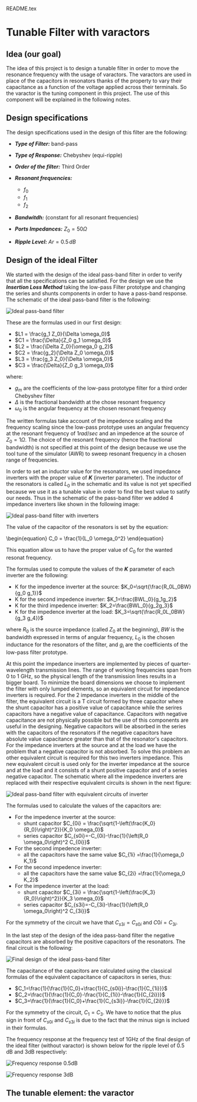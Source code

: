 README.tex

# Tunable Filter with varactors
## Idea (our goal)
The idea of this project is to design a tunable filter in order to move the resonance frequency with the usage of varactors. The varactors are used in place of the capacitors in resonators thanks of the property to vary their capacitance as a function of the voltage applied across their terminals. So the varactor is the tuning component in this project. The use of this component will be explained in the following notes.

## Design specifications
The design specifications used in the design of this filter are the following:
- ***Type of Filter:*** band-pass
- ***Type of Response:*** Chebyshev (equi-ripple)
- ***Order of the filter:*** Third Order
- ***Resonant frequencies:***
	- $f_0$
	- $f_1$
	- $f_2$

- ***Bandwitdh:*** (constant for all resonant frequencies)
- ***Ports Impedances:*** $Z_0=50\Omega$
- ***Ripple Level:*** $Ar=0.5\,dB$

    
## Design of the ideal Filter
We started with the design of the ideal pass-band filter in order to verify that all the specifications can be satisfied. For the design we use the ***Insertion Loss Method*** taking the low-pass Filter prototype and changing the series and shunts components in order to have a pass-band response. The schematic of the ideal pass-band filter is the following:

![Ideal pass-band filter](images/Ideal_Reference_Filter.PNG  "Ideal pass-band filter")

These are the formulas used in our first design:
- $L1 = \frac{g_1 Z_0}{\Delta \omega_0}$
- $C1 = \frac{\Delta}{Z_0 g_1 \omega_0}$
- $L2 = \frac{\Delta Z_0}{\omega_0 g_2}$
- $C2 = \frac{g_2}{\Delta Z_0 \omega_0}$
- $L3 = \frac{g_3 Z_0}{\Delta \omega_0}$
- $C3 = \frac{\Delta}{Z_0 g_3 \omega_0}$

where:
- $g_m$ are the coefficients of the low-pass prototype filter for a third order Chebyshev filter 
- $\Delta$ is the fractional bandwidth at the chose resonant frequency
- $\omega_0$ is the angular frequency at the chosen resonant frequency

The written formulas take account of the impedence scaling and the frequency scaling since the low-pass prototype uses an angular frequency at the resonant frequency of $1 rad/sec$ and an impedence at the source of $Z_0=1 \Omega$.
The choice of the resonant frequency (hence the fractional bandwidth) is not specified at this point of the design because we use the tool tune of the simulator (AWR) to sweep resonant frequency in a chosen range of frequencies.

In order to set an inductor value for the resonators, we used impedance inverters with the proper value of ***K*** (inverter parameter). The inductor of the resonators is called $L_0$ in the schematic and its value is not yet specified because we use it as a tunable value in order to find the best value to satify our needs. Thus in the schematic of the pass-band filter we added 4 impedance inverters like shown in the following image:

![Ideal pass-band filter with inverters](images/Ideal_filter_inverters.PNG  "Ideal pass-band filter with inverters")

The value of the capacitor of the resonators is set by the equation:

\begin{equation}
C_0 = \frac{1}{L_0 \omega_0^2}
\end{equation}

This equation allow us to have the proper value of $C_0$ for the wanted resonat frequency.

The formulas used to compute the values of the ***K*** parameter of each inverter are the following:
- K for the impedence inverter at the source: $K_0=\sqrt{\frac{R_0L_0BW}{g_0 g_1}}$
- K for the second impedence inverter: $K_1=\frac{BWL_0}{g_1g_2}$
- K for the third impedence inverter: $K_2=\frac{BWL_0}{g_2g_3}$
- K for the impedence inverter at the load: $K_3=\sqrt{\frac{R_0L_0BW}{g_3 g_4}}$

where $R_0$ is the source impedance (called $Z_0$ at the beginning), $BW$ is the bandwidth expressed in terms of angular frequency, $L_0$ is the chosen inductance for the resonators of the filter, and $g_i$ are the coefficients of the low-pass filter prototype.

At this point the impedance inverters are implemented by pieces of quarter-wavelength transmission lines. The range of working frequencies span from 0 to 1 GHz, so the physical length of the transmission lines results in a bigger board. To minimize the board dimensions we choose to implement the filter with only lumped elements, so an equivalent circuit for impedance inverters is required. For the 2 impedance inverters in the middle of the filter, the equivalent circuit is a T circuit formed by three capacitor where the shunt capacitor has a positive value of capacitance while the serires capacitors have a negative value of capacitance. Capacitors with negative capacitance are not physically possible but the use of this components are useful in the designing. Negative capacitors will be absorbed in the series with the capacitors of the resonators if the negative capacitors have absolute value capacitance greater than that of the resonator's capacitors.
For the impedance inverters at the source and at the load we have the problem that a negative capacitor is not absorbed. To solve this problem an other equivalent circuit is required for this two inverters impedance. This new equivalent circuit is used only for the inverter impedance at the source and at the load and it consists of a shunt positive capacitor and of a series negative capacitor.
The schematic where all the impedence inverters are replaced with their respective equivalent circuits is shown in the next figure:

![Ideal pass-band filter with equivalent circuits of inverter](images/Ideal_filter_lumped.PNG  "Ideal pass-band filter with equivalent circuits of inverters")

The formulas used to calculate the values of the capacitors are:

- For the impedence inverter at the source: 
	- shunt capacitor $C_{0i} = \frac{\sqrt{1-\left(\frac{K_0}{R_0}\right)^2}}{K_0 \omega_0}$
	- series capacitor $C_{s0i}=-C_{0i}-\frac{1}{\left(R_0 \omega_0\right)^2 C_{0i}}$
- For the second impedence inverter:
	- all the capacitors have the same value $C_{1i} =\frac{1}{\omega_0 K_1}$
- For the second impedence inverter:
	- all the capacitors have the same value $C_{2i} =\frac{1}{\omega_0 K_2}$
- For the impedence inverter at the load: 
	- shunt capacitor $C_{3i} = \frac{\sqrt{1-\left(\frac{K_3}{R_0}\right)^2}}{K_3 \omega_0}$
	- series capacitor $C_{s3i}=-C_{3i}-\frac{1}{\left(R_0 \omega_0\right)^2 C_{3i}}$

For the symmetry of the circuit we have that $C_{s3i}=C_{s0i}$ and $C0i=C_{3i}$.

In the last step of the design of the idea pass-band filter the negative capacitors are absorbed by the positive capacitors of the resonators. The final circuit is the following:

![Final design of the ideal pass-band filter](images/Ideal_final_filter.PNG  "Final design of the ideal pass-band filter")

The capacitance of the capacitors are calculated using the classical formulas of the equivalent capacitance of capacitors in series, thus:

- $C_1=\frac{1}{\frac{1}{C_0}+\frac{1}{C_{s0i}}-\frac{1}{C_{1i}}}$
- $C_2=\frac{1}{\frac{1}{C_0}-\frac{1}{C_{1i}}-\frac{1}{C_{2i}}}$
- $C_3=\frac{1}{\frac{1}{C_0}+\frac{1}{C_{s3i}}-\frac{1}{C_{2i}}}$

For the symmetry of the circuit, $C_1=C_3$.
We have to notice that the plus sign in front of $C_{s0i}$ and $C_{s3i}$ is due to the fact that the minus sign is inclued in their formulas.

The frequency response at the frequency test of 1GHz of the final design of the ideal filter (without varactor) is shown below for the ripple level of 0.5 dB and 3dB respectively:

![Frequency response 0.5dB](images/Freq_resp_ideal_05dB.png  "Frequency response of the ideal filter for 0.5dB ripple level")

![Frequency response 3dB](images/Freq_resp_ideal_3dB.png  "Frequency response of the ideal filter for 3dB ripple level")

## The tunable element: the varactor





